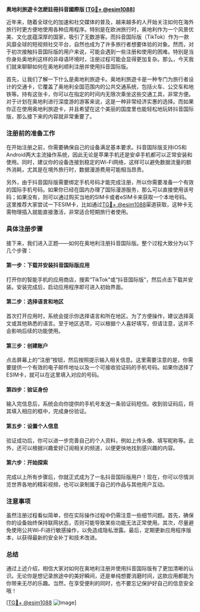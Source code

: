 **奥地利旅遊卡怎麽註冊抖音國際版 [[TG💪+ @esim1088](https://t.me/s/esim1088)]**

近年来，随着全球化的加速和社交媒体的普及，越来越多的人开始关注如何在海外旅行时更方便地使用各种应用程序。特别是在欧洲旅行时，奥地利作为一个风景优美、文化底蕴深厚的国家，吸引了无数游客。而抖音国际版（TikTok）作为一款风靡全球的短视频社交平台，自然也成为了许多旅行者想要体验的对象。然而，对于初次接触抖音国际版的用户来说，可能会遇到一些注册和使用的困难。特别是当你身处奥地利这样的非母语环境时，注册过程可能会显得更加复杂。那么，今天我们就来聊聊如何在奥地利顺利注册并使用抖音国际版。

首先，让我们了解一下什么是奥地利旅遊卡。奥地利旅遊卡是一种专门为旅行者设计的交通卡，它覆盖了奥地利全国范围内的公共交通系统，包括火车、公交车和地铁等。持有这张卡，你可以在指定的时间内无限次乘坐这些交通工具，非常方便。对于计划在奥地利进行深度游的游客来说，这是一种非常经济实惠的选择。而如果你正在使用奥地利旅遊卡，并且希望在这个美丽的国度里也能轻松地玩转抖音国际版，那么接下来的内容就非常重要了。

### 注册前的准备工作

在开始注册之前，你需要确保自己的设备满足基本要求。抖音国际版支持iOS和Android两大主流操作系统，因此无论是苹果手机还是安卓手机都可以正常安装和使用。同时，建议你的设备连接到稳定的Wi-Fi网络，这样可以避免数据流量的额外消耗，尤其是在境外旅行时，数据漫游费用可能相当昂贵。

另外，由于抖音国际版需要绑定手机号码才能完成注册，所以你需要准备一个有效的国际手机号码。如果你已经在国内办理了国际漫游服务，那么可以直接使用该号码；如果没有，则可以通过购买当地的SIM卡或者eSIM卡来获取一个本地号码。这里推荐大家尝试一下ESIM卡，比如通过[TG💪+ @esim1088](https://t.me/s/esim1088)渠道获取，这种卡无需物理插入就能直接激活，非常适合短期旅行者使用。

### 具体注册步骤

接下来，我们进入正题——如何在奥地利注册抖音国际版。整个过程大致分为以下几个步骤：

#### 第一步：下载并安装抖音国际版应用

打开你的智能手机的应用商店，搜索“TikTok”或“抖音国际版”，然后点击下载并安装。安装完成后，启动应用程序即可进入初始界面。

#### 第二步：选择语言和地区

首次打开应用时，系统会提示你选择语言和所在地区。为了方便操作，建议选择英文或其他熟悉的语言。至于地区选项，可以根据个人喜好填写，但请注意，这并不会影响后续的功能使用。

#### 第三步：创建账户

点击屏幕上的“注册”按钮，然后按照提示输入相关信息。这里需要注意的是，你需要提供一个有效的电子邮件地址以及一个可接收验证码的手机号码。如果你选择了ESIM卡，就可以在这里填入对应的号码。

#### 第四步：验证身份

输入完信息后，系统会向你提供的手机号发送一条验证码短信。收到验证码后，将其填入相应的框中，完成身份验证。

#### 第五步：设置个人信息

验证成功后，你可以进一步完善自己的个人资料，例如上传头像、填写昵称等。此外，还可以根据兴趣爱好订阅相关的频道，以便更快地找到感兴趣的内容。

#### 第六步：开始探索

完成以上所有步骤后，你就正式成为了一名抖音国际版用户！现在，你可以尽情浏览世界各地的精彩视频，也可以录制属于自己的作品与其他用户互动。

### 注意事项

虽然注册过程看似简单，但在实际操作过程中仍需注意一些细节问题。首先，确保你的设备始终保持联网状态，否则可能导致某些功能无法正常使用。其次，尽量避免使用公共Wi-Fi进行敏感操作，以免造成隐私泄露。最后，定期更新应用程序版本，以获得最新的安全补丁和技术改进。

### 总结

通过上述介绍，相信大家对如何在奥地利注册并使用抖音国际版有了更加清晰的认识。无论你是想记录旅途中的美好瞬间，还是单纯想要消磨时间，这款应用都能为你带来无尽的乐趣。当然，在享受便利的同时，也不要忘记保护好自己的信息安全哦！

[[TG💪+ @esim1088](https://t.me/s/esim1088) ![Image](https://i.postimg.cc/4NQfJmqS/Snipaste-2025-05-13-00-14-12.png)]